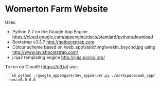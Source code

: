 # Womerton Farm Website

Uses:

* Python 2.7 on the Google App Engine https://cloud.google.com/appengine/docs/standard/python/download
* Bootstrap v3.3.7 http://getbootstrap.com
* Colour scheme based on \web_app\static\img\wrekin_beyond.jpg using http://www.lavishbootstrap.com/
* jinja2 templating engine http://jinja.pocoo.org/

To run on Cloud9 (https://c9.io) use:

    ```sh python ./google_appengine/dev_appserver.py ./workspace/web_app/ --host=0.0.0.0  ```
